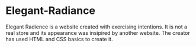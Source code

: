 # Elegant-Radiance
Elegant Radience is a website created with exercising intentions. It is not a real store and its appearance was insipired by another website. The creator has used HTML and CSS basics to create it.
